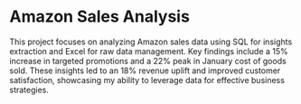 # Amazon Sales Analysis
 This project focuses on analyzing Amazon sales data using SQL for insights extraction and Excel for raw data management. Key findings include a 15% increase in targeted promotions and a 22% peak in January cost of goods sold. These insights led to an 18% revenue uplift and improved customer satisfaction, showcasing my ability to leverage data for effective business strategies.
